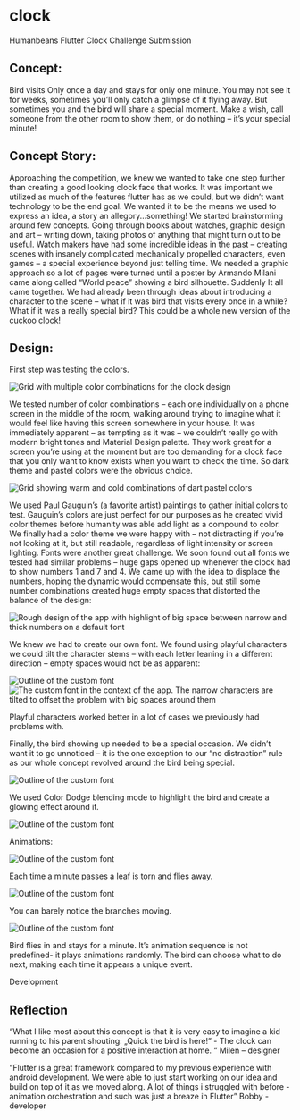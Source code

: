 # clock

Humanbeans Flutter Clock Challenge Submission

## Concept:

Bird visits Only once a day and stays for only one minute. You may not see it for weeks, sometimes you’ll only catch a glimpse of it flying away.
But sometimes you and the bird will share a special moment. Make a wish, call someone from the other room to show them, or do nothing – it’s your special minute!

## Concept Story:

Approaching the competition, we knew we wanted to take one step further than creating a good looking clock face that works. It was important we utilized as much of the features flutter has as we could, but we didn’t want technology to be the end goal.
We wanted it to be the means we used to express an idea, a story an allegory…something!
We started brainstorming around few concepts. Going through books about watches, graphic design and art – writing down, taking photos of anything that might turn out to be useful.
Watch makers have had some incredible ideas in the past – creating scenes with insanely complicated mechanically propelled characters, even games – a special experience beyond just telling time.
We needed a graphic approach so a lot of pages were turned until a poster by Armando Milani came along called “World peace” showing a bird silhouette.
Suddenly It all came together. We had already been through ideas about introducing a character to the scene – what if it was bird that visits every once in a while? What if it was a really special bird?
This could be a whole new version of the cuckoo clock!

## Design:

First step was testing the colors.

![Grid with multiple color combinations for the clock design](https://humanbeans.dev/3.png)

We tested number of color combinations – each one individually on a phone screen in the middle of the room, walking around trying to imagine what it would feel like having this screen somewhere in your house. It was immediately apparent – as tempting as it was – we couldn’t really go with modern bright tones and Material Design palette. They work great for a screen you’re using at the moment but are too demanding for a clock face that you only want to know exists when you want to check the time.
So dark theme and pastel colors were the obvious choice.

![Grid showing warm and cold combinations of dart pastel colors](https://humanbeans.dev/3.png)

We used Paul Gauguin’s (a favorite artist) paintings to gather initial colors to test. Gauguin’s colors are just perfect for our purposes as he created vivid color themes before humanity was able add light as a compound to color.
We finally had a color theme we were happy with – not distracting if you’re not looking at it, but still readable, regardless of light intensity or screen lighting.
Fonts were another great challenge. We soon found out all fonts we tested had similar problems – huge gaps opened up whenever the clock had to show numbers 1 and 7 and 4.
We came up with the idea to displace the numbers, hoping the dynamic would compensate this, but still some number combinations created huge empty spaces that distorted the balance of the design:

![Rough design of the app with highlight of big space between narrow and thick numbers on a default font](https://humanbeans.dev/4.png)

We knew we had to create our own font. We found using playful characters we could tilt the character stems – with each letter leaning in a different direction – empty spaces would not be as apparent:

![Outline of the custom font](https://humanbeans.dev/5.png)
![The custom font in the context of the app. The narrow characters are tilted to offset the problem with big spaces around them](https://humanbeans.dev/6.png)

Playful characters worked better in a lot of cases we previously had problems with.

Finally, the bird showing up needed to be a special occasion. We didn’t want it to go unnoticed – it is the one exception to our “no distraction” rule as our whole concept revolved around the bird being special.

![Outline of the custom font](https://humanbeans.dev/5.png)

We used Color Dodge blending mode to highlight the bird and create a glowing effect around it.

![Outline of the custom font](https://humanbeans.dev/5.png)

Animations:

![Outline of the custom font](https://humanbeans.dev/5.png)

Each time a minute passes a leaf is torn and flies away.

![Outline of the custom font](https://humanbeans.dev/5.png)

You can barely notice the branches moving.

![Outline of the custom font](https://humanbeans.dev/5.png)

Bird flies in and stays for a minute. It’s animation sequence is not predefined- it plays animations randomly. The bird can choose what to do next, making each time it appears a unique event.

Development

## Reflection

“What I like most about this concept is that it is very easy to imagine a kid running to his parent shouting: „Quick the bird is here!”  - The clock can become an occasion for a positive interaction at home. “
Milen – designer

“Flutter is a great framework compared to my previous experience with android development. We were able to just start working on our idea and build on top of it as we moved along. A lot of things i struggled with before - animation orchestration and such was
just a breaze ih Flutter”
Bobby - developer
